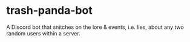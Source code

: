 # trash-panda-bot
A Discord bot that snitches on the lore &amp; events, i.e. lies, about any two random users within a server.
